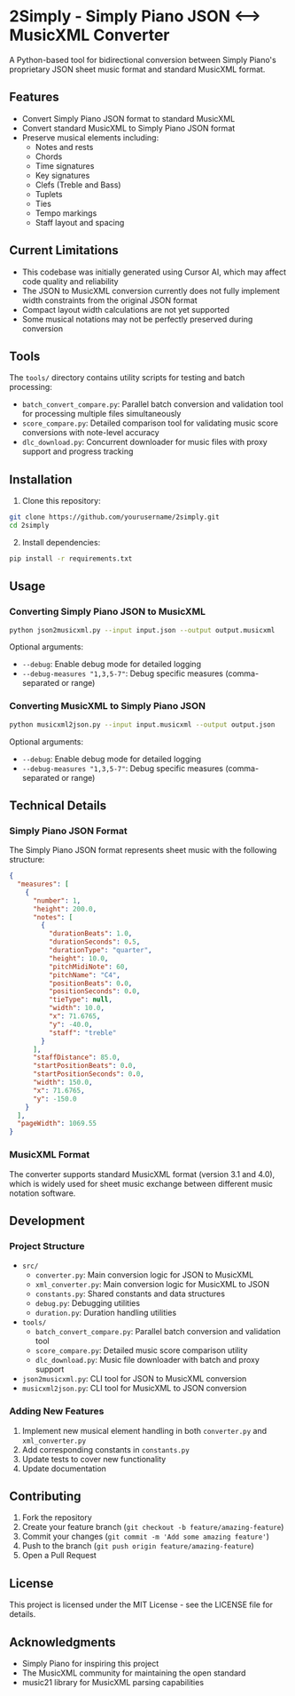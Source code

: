 # 2Simply - Simply Piano JSON ⟷ MusicXML Converter

A Python-based tool for bidirectional conversion between Simply Piano's proprietary JSON sheet music format and standard MusicXML format.

## Features

- Convert Simply Piano JSON format to standard MusicXML
- Convert standard MusicXML to Simply Piano JSON format
- Preserve musical elements including:
  - Notes and rests
  - Chords
  - Time signatures
  - Key signatures
  - Clefs (Treble and Bass)
  - Tuplets
  - Ties
  - Tempo markings
  - Staff layout and spacing

## Current Limitations

- This codebase was initially generated using Cursor AI, which may affect code quality and reliability
- The JSON to MusicXML conversion currently does not fully implement width constraints from the original JSON format
- Compact layout width calculations are not yet supported
- Some musical notations may not be perfectly preserved during conversion

## Tools

The `tools/` directory contains utility scripts for testing and batch processing:

- `batch_convert_compare.py`: Parallel batch conversion and validation tool for processing multiple files simultaneously
- `score_compare.py`: Detailed comparison tool for validating music score conversions with note-level accuracy
- `dlc_download.py`: Concurrent downloader for music files with proxy support and progress tracking

## Installation

1. Clone this repository:
```bash
git clone https://github.com/yourusername/2simply.git
cd 2simply
```

2. Install dependencies:
```bash
pip install -r requirements.txt
```

## Usage

### Converting Simply Piano JSON to MusicXML

```bash
python json2musicxml.py --input input.json --output output.musicxml
```

Optional arguments:
- `--debug`: Enable debug mode for detailed logging
- `--debug-measures "1,3,5-7"`: Debug specific measures (comma-separated or range)

### Converting MusicXML to Simply Piano JSON

```bash
python musicxml2json.py --input input.musicxml --output output.json
```

Optional arguments:
- `--debug`: Enable debug mode for detailed logging
- `--debug-measures "1,3,5-7"`: Debug specific measures (comma-separated or range)

## Technical Details

### Simply Piano JSON Format

The Simply Piano JSON format represents sheet music with the following structure:

```json
{
  "measures": [
    {
      "number": 1,
      "height": 200.0,
      "notes": [
        {
          "durationBeats": 1.0,
          "durationSeconds": 0.5,
          "durationType": "quarter",
          "height": 10.0,
          "pitchMidiNote": 60,
          "pitchName": "C4",
          "positionBeats": 0.0,
          "positionSeconds": 0.0,
          "tieType": null,
          "width": 10.0,
          "x": 71.6765,
          "y": -40.0,
          "staff": "treble"
        }
      ],
      "staffDistance": 85.0,
      "startPositionBeats": 0.0,
      "startPositionSeconds": 0.0,
      "width": 150.0,
      "x": 71.6765,
      "y": -150.0
    }
  ],
  "pageWidth": 1069.55
}
```

### MusicXML Format

The converter supports standard MusicXML format (version 3.1 and 4.0), which is widely used for sheet music exchange between different music notation software.

## Development

### Project Structure

- `src/`
  - `converter.py`: Main conversion logic for JSON to MusicXML
  - `xml_converter.py`: Main conversion logic for MusicXML to JSON
  - `constants.py`: Shared constants and data structures
  - `debug.py`: Debugging utilities
  - `duration.py`: Duration handling utilities
- `tools/`
  - `batch_convert_compare.py`: Parallel batch conversion and validation tool
  - `score_compare.py`: Detailed music score comparison utility
  - `dlc_download.py`: Music file downloader with batch and proxy support
- `json2musicxml.py`: CLI tool for JSON to MusicXML conversion
- `musicxml2json.py`: CLI tool for MusicXML to JSON conversion

### Adding New Features

1. Implement new musical element handling in both `converter.py` and `xml_converter.py`
2. Add corresponding constants in `constants.py`
3. Update tests to cover new functionality
4. Update documentation

## Contributing

1. Fork the repository
2. Create your feature branch (`git checkout -b feature/amazing-feature`)
3. Commit your changes (`git commit -m 'Add some amazing feature'`)
4. Push to the branch (`git push origin feature/amazing-feature`)
5. Open a Pull Request

## License

This project is licensed under the MIT License - see the LICENSE file for details.

## Acknowledgments

- Simply Piano for inspiring this project
- The MusicXML community for maintaining the open standard
- music21 library for MusicXML parsing capabilities 